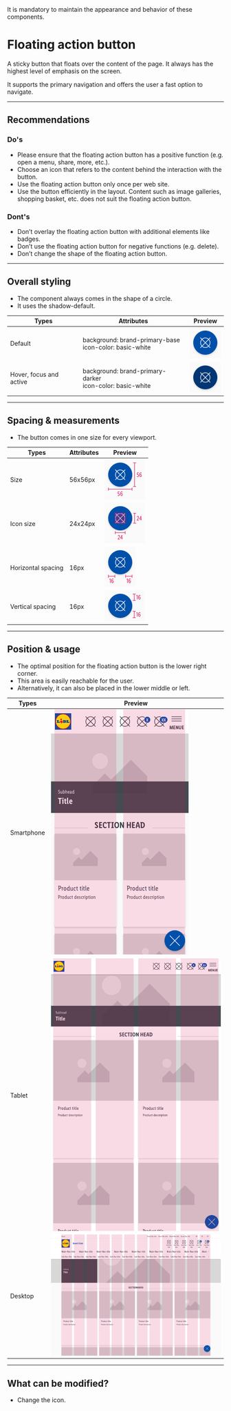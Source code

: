 <AlertWarning alertHeadline="Not modifiable">
It is mandatory to maintain the appearance and behavior of these components.
</AlertWarning>

# Floating action button

A sticky button that floats over the content of the page. It always has the highest level of emphasis on the screen.

It supports the primary navigation and offers the user a fast option to navigate.

---

## Recommendations

### Do's

- Please ensure that the floating action button has a positive function (e.g. open a menu, share, more, etc.).
- Choose an icon that refers to the content behind the interaction with the button.
- Use the floating action button only once per web site.
- Use the button efficiently in the layout. Content such as image galleries, shopping basket, etc. does not suit the floating action button.

### Dont's

- Don’t overlay the floating action button with additional elements like badges.
- Don’t use the floating action button for negative functions (e.g. delete).
- Don’t change the shape of the floating action button.

---

## Overall styling

- The component always comes in the shape of a circle.
- It uses the shadow-default.

| Types | Attributes | Preview |
|---|---|---|
| Default | background: brand-primary-base<br>icon-color: basic-white | ![Fab default](assets/state/default@1x.png) |
| Hover, focus and active | background: brand-primary-darker<br>icon-color: basic-white | ![Fab hover, focus & active](assets/state/hover-focus-active@1x.png) |

---

## Spacing & measurements

- The button comes in one size for every viewport.

| Types | Attributes | Preview |
|---|---|---|
| Size | 56x56px | ![LG size](assets/measurements/size/LG@1x.png) |
| Icon size | 24x24px | ![LG icon size](assets/measurements/icon-size/LG@1x.png) |
| Horizontal spacing | 16px | ![LG horizontal-spacing](assets/measurements/horizontal-spacing/LG@1x.png) |
| Vertical spacing | 16px | ![LG horizontal-spacing](assets/measurements/vertical-spacing/LG@1x.png) |

---

## Position & usage

- The optimal position for the floating action button is the lower right corner.
- This area is easily reachable for the user.
- Alternatively, it can also be placed in the lower middle or left.

| Types | Preview |
|---|---|
| Smartphone | ![Smartphone position](assets/example/smartphone@1x.png) |
| Tablet | ![Tablet position](assets/example/tablet@1x.png) |
| Desktop | ![Desktop position](assets/example/desktop@1x.png) |

---

## What can be modified?

- Change the icon.
